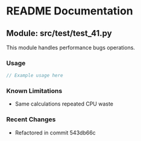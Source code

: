 # README Documentation

## Module: src/test/test_41.py

This module handles performance bugs operations.

### Usage

```java
// Example usage here
```

### Known Limitations

- Same calculations repeated CPU waste

### Recent Changes

- Refactored in commit 543db66c
